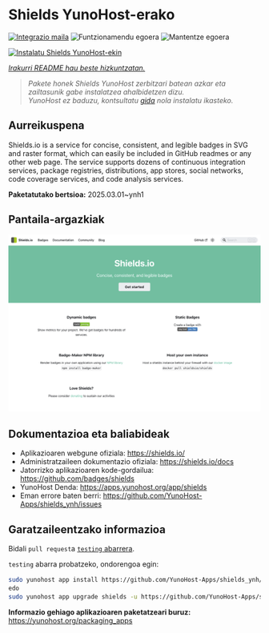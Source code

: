 <!--
Ohart ongi: README hau automatikoki sortu da <https://github.com/YunoHost/apps/tree/master/tools/readme_generator>ri esker
EZ editatu eskuz.
-->

# Shields YunoHost-erako

[![Integrazio maila](https://apps.yunohost.org/badge/integration/shields)](https://ci-apps.yunohost.org/ci/apps/shields/)
![Funtzionamendu egoera](https://apps.yunohost.org/badge/state/shields)
![Mantentze egoera](https://apps.yunohost.org/badge/maintained/shields)

[![Instalatu Shields YunoHost-ekin](https://install-app.yunohost.org/install-with-yunohost.svg)](https://install-app.yunohost.org/?app=shields)

*[Irakurri README hau beste hizkuntzatan.](./ALL_README.md)*

> *Pakete honek Shields YunoHost zerbitzari batean azkar eta zailtasunik gabe instalatzea ahalbidetzen dizu.*  
> *YunoHost ez baduzu, kontsultatu [gida](https://yunohost.org/install) nola instalatu ikasteko.*

## Aurreikuspena

Shields.io is a service for concise, consistent, and legible badges in SVG and raster format, which can easily be included in GitHub readmes or any other web page. The service supports dozens of continuous integration services, package registries, distributions, app stores, social networks, code coverage services, and code analysis services.

**Paketatutako bertsioa:** 2025.03.01~ynh1

## Pantaila-argazkiak

![Shields(r)en pantaila-argazkia](./doc/screenshots/screenshot.png)

## Dokumentazioa eta baliabideak

- Aplikazioaren webgune ofiziala: <https://shields.io/>
- Administratzaileen dokumentazio ofiziala: <https://shields.io/docs>
- Jatorrizko aplikazioaren kode-gordailua: <https://github.com/badges/shields>
- YunoHost Denda: <https://apps.yunohost.org/app/shields>
- Eman errore baten berri: <https://github.com/YunoHost-Apps/shields_ynh/issues>

## Garatzaileentzako informazioa

Bidali `pull request`a [`testing` abarrera](https://github.com/YunoHost-Apps/shields_ynh/tree/testing).

`testing` abarra probatzeko, ondorengoa egin:

```bash
sudo yunohost app install https://github.com/YunoHost-Apps/shields_ynh/tree/testing --debug
edo
sudo yunohost app upgrade shields -u https://github.com/YunoHost-Apps/shields_ynh/tree/testing --debug
```

**Informazio gehiago aplikazioaren paketatzeari buruz:** <https://yunohost.org/packaging_apps>
